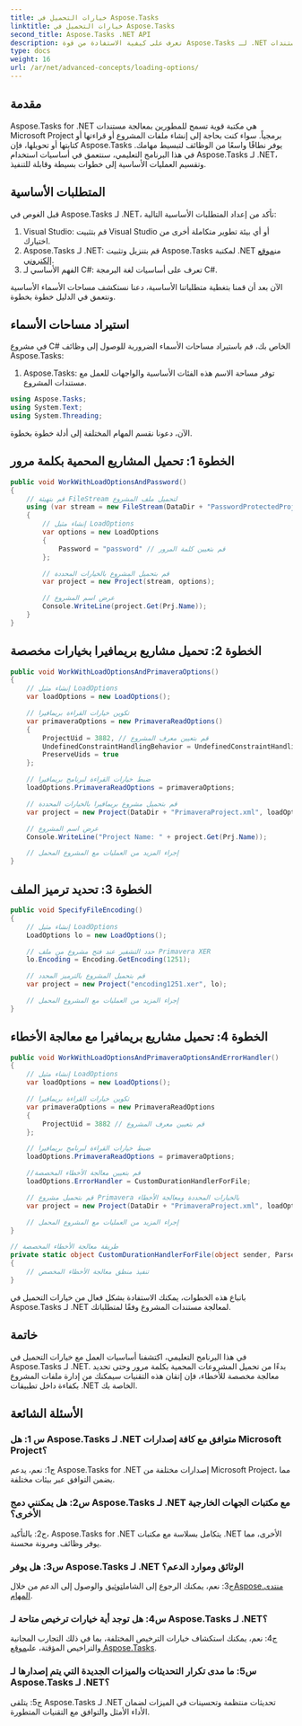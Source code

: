```yaml
---
title: خيارات التحميل في Aspose.Tasks
linktitle: خيارات التحميل في Aspose.Tasks
second_title: Aspose.Tasks .NET API
description: تعرف على كيفية الاستفادة من قوة Aspose.Tasks لـ .NET لإدارة مستندات Microsoft Project بكفاءة من خلال إرشادات خطوة بخطوة.
type: docs
weight: 16
url: /ar/net/advanced-concepts/loading-options/
---
```

## مقدمة

Aspose.Tasks for .NET هي مكتبة قوية تسمح للمطورين بمعالجة مستندات Microsoft Project برمجياً. سواء كنت بحاجة إلى إنشاء ملفات المشروع أو قراءتها أو كتابتها أو تحويلها، فإن Aspose.Tasks يوفر نطاقًا واسعًا من الوظائف لتبسيط مهامك. في هذا البرنامج التعليمي، سنتعمق في أساسيات استخدام Aspose.Tasks لـ .NET، وتقسيم العمليات الأساسية إلى خطوات بسيطة وقابلة للتنفيذ.

## المتطلبات الأساسية

قبل الغوص في Aspose.Tasks لـ .NET، تأكد من إعداد المتطلبات الأساسية التالية:

1. Visual Studio: قم بتثبيت Visual Studio أو أي بيئة تطوير متكاملة أخرى من اختيارك.
2.  Aspose.Tasks لـ .NET: قم بتنزيل وتثبيت Aspose.Tasks لمكتبة .NET من[موقع إلكتروني](https://releases.aspose.com/tasks/net/).
3. الفهم الأساسي لـ C#: تعرف على أساسيات لغة البرمجة C#.

الآن بعد أن قمنا بتغطية متطلباتنا الأساسية، دعنا نستكشف مساحات الأسماء الأساسية ونتعمق في الدليل خطوة بخطوة.

## استيراد مساحات الأسماء

في مشروع C# الخاص بك، قم باستيراد مساحات الأسماء الضرورية للوصول إلى وظائف Aspose.Tasks:

1. Aspose.Tasks: توفر مساحة الاسم هذه الفئات الأساسية والواجهات للعمل مع مستندات المشروع.

```csharp
using Aspose.Tasks;
using System.Text;
using System.Threading;
```

الآن، دعونا نقسم المهام المختلفة إلى أدلة خطوة بخطوة.

## الخطوة 1: تحميل المشاريع المحمية بكلمة مرور

```csharp
public void WorkWithLoadOptionsAndPassword()
{
    // قم بتهيئة FileStream لتحميل ملف المشروع
    using (var stream = new FileStream(DataDir + "PasswordProtectedProject.mpp", FileMode.Open))
    {
        // إنشاء مثيل LoadOptions
        var options = new LoadOptions
        {
            Password = "password" // قم بتعيين كلمة المرور
        };

        // قم بتحميل المشروع بالخيارات المحددة
        var project = new Project(stream, options);

        // عرض اسم المشروع
        Console.WriteLine(project.Get(Prj.Name));
    }
}
```

## الخطوة 2: تحميل مشاريع بريمافيرا بخيارات مخصصة

```csharp
public void WorkWithLoadOptionsAndPrimaveraOptions()
{
    // إنشاء مثيل LoadOptions
    var loadOptions = new LoadOptions();

    // تكوين خيارات القراءة بريمافيرا
    var primaveraOptions = new PrimaveraReadOptions()
    {
        ProjectUid = 3882, // قم بتعيين معرف المشروع
        UndefinedConstraintHandlingBehavior = UndefinedConstraintHandlingBehavior.None,
        PreserveUids = true
    };

    // ضبط خيارات القراءة لبرنامج بريمافيرا
    loadOptions.PrimaveraReadOptions = primaveraOptions;

    // قم بتحميل مشروع بريمافيرا بالخيارات المحددة
    var project = new Project(DataDir + "PrimaveraProject.xml", loadOptions);

    // عرض اسم المشروع
    Console.WriteLine("Project Name: " + project.Get(Prj.Name));

    // إجراء المزيد من العمليات مع المشروع المحمل
}
```

## الخطوة 3: تحديد ترميز الملف

```csharp
public void SpecifyFileEncoding()
{
    // إنشاء مثيل LoadOptions
    LoadOptions lo = new LoadOptions();

    // حدد التشفير عند فتح مشروع من ملف Primavera XER
    lo.Encoding = Encoding.GetEncoding(1251);

    // قم بتحميل المشروع بالترميز المحدد
    var project = new Project("encoding1251.xer", lo);

    // إجراء المزيد من العمليات مع المشروع المحمل
}
```

## الخطوة 4: تحميل مشاريع بريمافيرا مع معالجة الأخطاء

```csharp
public void WorkWithLoadOptionsAndPrimaveraOptionsAndErrorHandler()
{
    // إنشاء مثيل LoadOptions
    var loadOptions = new LoadOptions();

    // تكوين خيارات القراءة بريمافيرا
    var primaveraOptions = new PrimaveraReadOptions
    {
        ProjectUid = 3882 // قم بتعيين معرف المشروع
    };

    // ضبط خيارات القراءة لبرنامج بريمافيرا
    loadOptions.PrimaveraReadOptions = primaveraOptions;

    //قم بتعيين معالجة الأخطاء المخصصة
    loadOptions.ErrorHandler = CustomDurationHandlerForFile;

    // قم بتحميل مشروع Primavera بالخيارات المحددة ومعالجة الأخطاء
    var project = new Project(DataDir + "PrimaveraProject.xml", loadOptions);

    // إجراء المزيد من العمليات مع المشروع المحمل
}

// طريقة معالجة الأخطاء المخصصة
private static object CustomDurationHandlerForFile(object sender, ParseErrorArgs args)
{
    // تنفيذ منطق معالجة الأخطاء المخصص
}
```

باتباع هذه الخطوات، يمكنك الاستفادة بشكل فعال من خيارات التحميل في Aspose.Tasks لـ .NET لمعالجة مستندات المشروع وفقًا لمتطلباتك.

## خاتمة

في هذا البرنامج التعليمي، اكتشفنا أساسيات العمل مع خيارات التحميل في Aspose.Tasks لـ .NET. بدءًا من تحميل المشروعات المحمية بكلمة مرور وحتى تحديد معالجة مخصصة للأخطاء، فإن إتقان هذه التقنيات سيمكنك من إدارة ملفات المشروع بكفاءة داخل تطبيقات .NET الخاصة بك.

## الأسئلة الشائعة

### س 1: هل Aspose.Tasks لـ .NET متوافق مع كافة إصدارات Microsoft Project؟

ج1: نعم، يدعم Aspose.Tasks for .NET إصدارات مختلفة من Microsoft Project، مما يضمن التوافق عبر بيئات مختلفة.

### س2: هل يمكنني دمج Aspose.Tasks لـ .NET مع مكتبات الجهات الخارجية الأخرى؟

ج2: بالتأكيد، Aspose.Tasks for .NET يتكامل بسلاسة مع مكتبات .NET الأخرى، مما يوفر وظائف ومرونة محسنة.

### س3: هل يوفر Aspose.Tasks لـ .NET الوثائق وموارد الدعم؟

 ج3: نعم، يمكنك الرجوع إلى الشامل[توثيق](https://reference.aspose.com/tasks/net/) والوصول إلى الدعم من خلال[Aspose.منتدى المهام](https://forum.aspose.com/c/tasks/15).

### س4: هل توجد أية خيارات ترخيص متاحة لـ Aspose.Tasks لـ .NET؟

 ج4: نعم، يمكنك استكشاف خيارات الترخيص المختلفة، بما في ذلك التجارب المجانية والتراخيص المؤقتة، على[موقع Aspose.Tasks](https://purchase.aspose.com/buy).

### س5: ما مدى تكرار التحديثات والميزات الجديدة التي يتم إصدارها لـ Aspose.Tasks لـ .NET؟

ج5: يتلقى Aspose.Tasks لـ .NET تحديثات منتظمة وتحسينات في الميزات لضمان الأداء الأمثل والتوافق مع التقنيات المتطورة.
